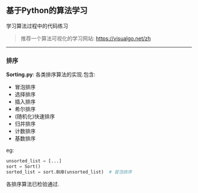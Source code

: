 ## 基于Python的算法学习
学习算法过程中的代码练习  
> 推荐一个算法可视化的学习网站: https://visualgo.net/zh

---  
### 排序
**Sorting.py**: 各类排序算法的实现.包含:  
* 冒泡排序
* 选择排序
* 插入排序
* 希尔排序
* (随机化)快速排序
* 归并排序
* 计数排序
* 基数排序


eg:  
```python
unsorted_list = [...]
sort = Sort()
sorted_list = sort.BUB(unsorted_list)  # 冒泡排序
```  
各排序算法已检验通过.